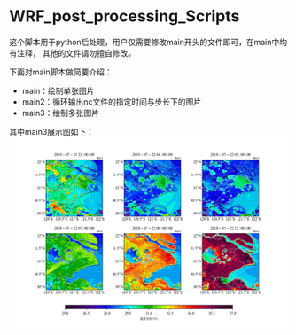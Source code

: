# WRF_post_processing_Scripts

这个脚本用于python后处理，用户仅需要修改main开头的文件即可，在main中均有注释，
其他的文件请勿擅自修改。

下面对main脚本做简要介绍：

- main：绘制单张图片
- main2：循环输出nc文件的指定时间与步长下的图片
- main3：绘制多张图片

其中main3展示图如下：
![avatar](./show/main3_showpic.png)